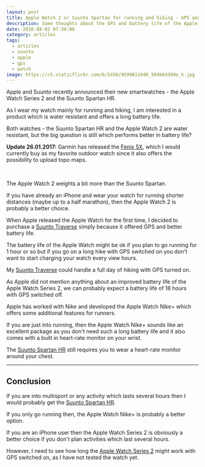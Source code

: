 ```yaml
---
layout: post
title: Apple Watch 2 or Suunto Spartan for running and hiking - GPS and Battery Life
description: Some thoughts about the GPS and battery life of the Apple Watch 2 and Suunto Spartan
date: 2016-08-02 07:30:00
category: articles
tags:
  - articles
  - suunto
  - apple
  - gps
  - watch
image: https://c5.staticflickr.com/6/5450/9599011940_504b6d399e_k.jpg
---
```


Apple and Suunto recently announced their new smartwatches - the Apple Watch Series 2 and the Suunto Spartan HR.

As I wear my watch mainly for running and hiking, I am interested in a product which is water resistant and offers a long battery life.

Both watches - the Suunto Spartan HR and the Apple Watch 2 are water resistant, but the big question is still which performs better in battery life?

**Update 26.01.2017:** Garmin has released the <a href="http://www.avantlink.com/click.php?tt=cl&mi=10248&pw=150351&url=https%3A%2F%2Fwww.rei.com%2Fproduct%2F121191%2Fgarmin-fenix-5x-sapphire-multisport-gps-heart-rate-monitor-watch" rel="nofollow" target="_blank">Fenix 5X</a>, which I would currently buy as my favorite outdoor watch since it also offers the possibility to upload topo maps.

<amp-img src="https://c5.staticflickr.com/6/5450/9599011940_504b6d399e_k.jpg" width="2048" height="1365" layout="responsive" alt="Suunto Spartan or Apple Watch Series 2"></amp-img>
<br>
<!--more-->

The Apple Watch 2 weights a bit more than the Suunto Spartan.

If you have already an iPhone and wear your watch for running shorter distances (maybe up to a half marathon), then the Apple Watch 2 is probably a better choice.
<br>
<!--more-->

When Apple released the Apple Watch for the first time, I decided to purchase a  [Suunto Traverse](http://www.hikeventures.com/Suunto-Traverse-Ambit3-differences/) simply because it offered GPS and better battery life.

The battery life of the Apple Watch might be ok if you plan to go running for 1 hour or so but if you go on a long hike with GPS switched on you don’t want to start charging your watch every view hours.

My  [Suunto Traverse](http://www.hikeventures.com/Suunto-Traverse-Ambit3-differences/) could handle a full day of hiking with GPS turned on.

As Apple did not mention anything about an improved battery life of the Apple Watch Series 2, we can probably expect a battery life of 18 hours with GPS switched off.

<script src="//z-na.amazon-adsystem.com/widgets/onejs?MarketPlace=US&adInstanceId=cc781bfd-577f-4efb-9da6-75cb9fc7d1c2"></script>

Apple has worked with Nike and developed the Apple Watch Nike+ which offers some additional features for runners.

If you are just into running, then the Apple Watch Nike+ sounds like an excellent package as you don't need such a long battery life and it also comes with a built in heart-rate monitor on your wrist.

The <a href="http://amzn.to/2pkGVh8" rel="nofollow" target="_blank">Suunto Spartan HR</a> still requires you to wear a heart-rate monitor around your chest.

---

## Conclusion

If you are into multisport or any activity which lasts several hours then I would probably get the <a href="http://amzn.to/2pkGVh8" rel="nofollow" target="_blank">Suunto Spartan HR</a>.

If you only go running then, the Apple Watch Nike+ is probably a better option.

If you are an iPhone user then the Apple Watch Series 2 is obviously a better choice if you don't plan activities which last several hours.

However, I need to see how long the <a href="http://amzn.to/2pKb4Gt" target="_blank" rel="nofollow">Apple Watch Series 2</a> might work with GPS switched on, as I have not tested the watch yet.
